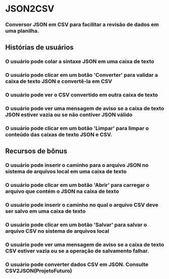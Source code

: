 # JSON2CSV
### Conversor JSON em CSV para facilitar a revisão de dados em uma planilha.
## Histórias de usuários
### O usuário pode colar a sintaxe JSON em uma caixa de texto
### O usuário pode clicar em um botão 'Converter' para validar a caixa de texto JSON e convertê-la em CSV
### O usuário pode ver o CSV convertido em outra caixa de texto
### O usuário pode ver uma mensagem de aviso se a caixa de texto JSON estiver vazia ou se não contiver JSON válido
### O usuário pode clicar em um botão 'Limpar' para limpar o conteúdo das caixas de texto JSON e CSV.
## Recursos de bônus
### O usuário pode inserir o caminho para o arquivo JSON no sistema de arquivos local em uma caixa de texto
### O usuário pode clicar em um botão 'Abrir' para carregar o arquivo que contém o JSON na caixa de texto
### O usuário pode inserir o caminho no qual o arquivo CSV deve ser salvo em uma caixa de texto
### O usuário pode clicar em um botão 'Salvar' para salvar o arquivo CSV no sistema de arquivos local
### O usuário pode ver uma mensagem de aviso se a caixa de texto CSV estiver vazia ou se a operação de salvamento falhar.
### O usuário pode converter dados CSV em JSON. Consulte CSV2JSON(ProjetoFuturo)
